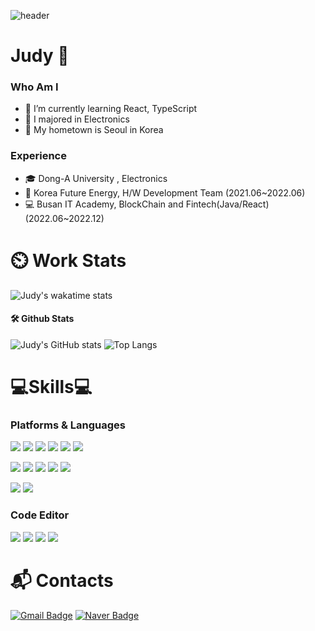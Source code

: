 ![header](https://capsule-render.vercel.app/api?type=waving&color=0:ffd8d8,100:ffd8d8&height=300&section=header&text=Judy's%20GitHub&fontSize=70&animation=fadeIn)

# Judy 🌸
### Who Am I
- 🌱 I’m currently learning React, TypeScript
- 🥇 I majored in Electronics
- 🚅 My hometown is Seoul in Korea

### Experience
- 🎓 Dong-A University , Electronics
- 🔧 Korea Future Energy, H/W Development Team (2021.06~2022.06)
- 💻 Busan IT Academy, BlockChain and Fintech(Java/React) (2022.06~2022.12)

# ⏲️ Work Stats 
<!--START_SECTION:waka-->
![Judy's wakatime stats](https://github-readme-stats.vercel.app/api/wakatime?username=Judyy22)
<!--END_SECTION:waka-->

#### 🛠️ Github Stats
![Judy's GitHub stats](https://github-readme-stats-seven-gilt-67.vercel.app/api?username=judyy22&theme=radical&show_icons=true)
![Top Langs](https://github-readme-stats-seven-gilt-67.vercel.app/api/top-langs/?username=Judyy22&layout=compact)

# 💻Skills💻
### Platforms & Languages
<img src="https://img.shields.io/badge/HTML5-e34f26?style=flat-square&logo=HTML5&logoColor=white"/></a>
<img src="https://img.shields.io/badge/CSS3-1572b6?style=flat-square&logo=CSS3&logoColor=white"/></a>
<img src="https://img.shields.io/badge/Bootstrap-7952b3?style=flat-square&logo=bootstrap&logoColor=white"/></a>
<img src="https://img.shields.io/badge/Javascript-ffb13b?style=flat-square&logo=javascript&logoColor=white"/></a>
<img src="https://img.shields.io/badge/React-61dafB?style=flat-square&logo=react&logoColor=white"/></a>
<img src="https://img.shields.io/badge/Typescript-3178c6?style=flat-square&logo=typescript&logoColor=white"/></a>

<img src="https://img.shields.io/badge/Java-007396?style=flat-square&logo=java&logoColor=white"/></a>
<img src="https://img.shields.io/badge/JSP-000000?style=flat-square&logo=jsp&logoColor=white"/></a>
<img src="https://img.shields.io/badge/Spring-6db33f?style=flat-square&logo=spring&logoColor=white"/></a>
<img src="https://img.shields.io/badge/Oracle-f80000?style=flat-square&logo=oracle&logoColor=white"/></a>
<img src="https://img.shields.io/badge/MySQL-4479a1?style=flat-square&logo=mysql&logoColor=white"/></a>

<img src="https://img.shields.io/badge/Kotlin-7f52ff?style=flat-square&logo=kotlin&logoColor=white"/></a>
<img src="https://img.shields.io/badge/C-a8b9cc?style=flat-square&logo=c&logoColor=white"/></a>

### Code Editor
<img src="https://img.shields.io/badge/Visual Studio Code-007acc?style=flat-square&logo=visual studio code&logoColor=white"/></a>
<img src="https://img.shields.io/badge/Eclipse-2c2255?style=flat-square&logo=eclipse ide&logoColor=white"/></a>
<img src="https://img.shields.io/badge/Spring Tools-13c100?style=flat-square&logo=spring&logoColor=white"/></a>
<img src="https://img.shields.io/badge/Android Studio-3ddc84?style=flat-square&logo=android studio&logoColor=white"/></a>


# :mailbox_with_mail: Contacts
[![Gmail Badge](https://img.shields.io/badge/Gmail-d14836?style=flat-square&logo=Gmail&logoColor=white&link=mailto:judy1225225@gmail.com)](mailto:judy1225225@gmail.com)
[![Naver Badge](https://img.shields.io/badge/Naver-03C75A?style=flat-square&logo=Naver&logoColor=white&link=mailto:gkfajsl1225@naver.com)](mailto:gkfajsl1225@naver.com)

<!--
**Judyy22/Judyy22** is a ✨ _special_ ✨ repository because its `README.md` (this file) appears on your GitHub profile.

Here are some ideas to get you started:

- 🔭 I’m currently working on ...
- 🌱 I’m currently learning ...
- 👯 I’m looking to collaborate on ...
- 🤔 I’m looking for help with ...
- 💬 Ask me about ...
- 📫 How to reach me: ...
- 😄 Pronouns: ...
- ⚡ Fun fact: ...
-->
